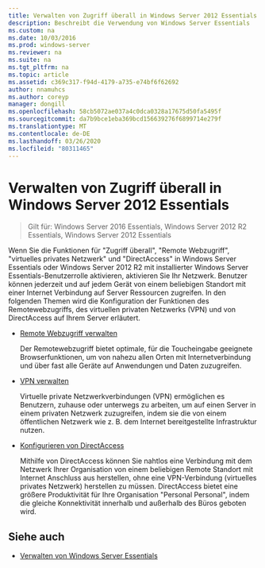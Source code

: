 ```yaml
---
title: Verwalten von Zugriff überall in Windows Server 2012 Essentials
description: Beschreibt die Verwendung von Windows Server Essentials
ms.custom: na
ms.date: 10/03/2016
ms.prod: windows-server
ms.reviewer: na
ms.suite: na
ms.tgt_pltfrm: na
ms.topic: article
ms.assetid: c369c317-f94d-4179-a735-e74bf6f62692
author: nnamuhcs
ms.author: coreyp
manager: dongill
ms.openlocfilehash: 58cb5072ae037a4c0dca0328a17675d50fa5495f
ms.sourcegitcommit: da7b9bce1eba369bcd156639276f6899714e279f
ms.translationtype: MT
ms.contentlocale: de-DE
ms.lasthandoff: 03/26/2020
ms.locfileid: "80311465"
---
```

# <a name="manage-anywhere-access-in-windows-server-essentials"></a>Verwalten von Zugriff überall in Windows Server 2012 Essentials

>Gilt für: Windows Server 2016 Essentials, Windows Server 2012 R2 Essentials, Windows Server 2012 Essentials

Wenn Sie die Funktionen für "Zugriff überall", "Remote Webzugriff", "virtuelles privates Netzwerk" und "DirectAccess" in Windows Server Essentials oder Windows Server 2012 R2 mit installierter Windows Server Essentials-Benutzerrolle aktivieren, aktivieren Sie Ihr Netzwerk. Benutzer können jederzeit und auf jedem Gerät von einem beliebigen Standort mit einer Internet Verbindung auf Server Ressourcen zugreifen. In den folgenden Themen wird die Konfiguration der Funktionen des Remotewebzugriffs, des virtuellen privaten Netzwerks (VPN) und von DirectAccess auf Ihrem Server erläutert.  
  
-   [Remote Webzugriff verwalten](Manage-Remote-Web-Access-in-Windows-Server-Essentials.md)  
  
     Der Remotewebzugriff bietet optimale, für die Toucheingabe geeignete Browserfunktionen, um von nahezu allen Orten mit Internetverbindung und über fast alle Geräte auf Anwendungen und Daten zuzugreifen.  
  
-   [VPN verwalten](Manage-VPN-in-Windows-Server-Essentials.md)  
  
     Virtuelle private Netzwerkverbindungen (VPN) ermöglichen es Benutzern, zuhause oder unterwegs zu arbeiten, um auf einen Server in einem privaten Netzwerk zuzugreifen, indem sie die von einem öffentlichen Netzwerk wie z. B. dem Internet bereitgestellte Infrastruktur nutzen.  
  
-   [Konfigurieren von DirectAccess](Configure-DirectAccess-in-Windows-Server-Essentials.md)  
  
     Mithilfe von DirectAccess können Sie nahtlos eine Verbindung mit dem Netzwerk Ihrer Organisation von einem beliebigen Remote Standort mit Internet Anschluss aus herstellen, ohne eine VPN-Verbindung (virtuelles privates Netzwerk) herstellen zu müssen. DirectAccess bietet eine größere Produktivität für Ihre Organisation "Personal Personal", indem die gleiche Konnektivität innerhalb und außerhalb des Büros geboten wird.  
  
## <a name="see-also"></a>Siehe auch  

-   [Verwalten von Windows Server Essentials](Manage-Windows-Server-Essentials.md)

